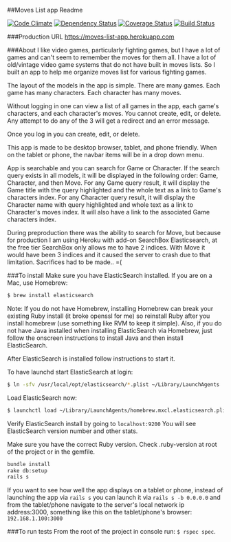 ##Moves List app Readme

[![Code Climate](https://codeclimate.com/github/rlcheng/moves_list/badges/gpa.svg)](https://codeclimate.com/github/rlcheng/moves_list)
[![Dependency Status](https://gemnasium.com/rlcheng/moves_list.svg)](https://gemnasium.com/rlcheng/moves_list)
[![Coverage Status](https://coveralls.io/repos/github/rlcheng/moves_list/badge.svg?branch=master)](https://coveralls.io/github/rlcheng/moves_list?branch=master)
[![Build Status](https://travis-ci.org/rlcheng/moves_list.svg?branch=master)](https://travis-ci.org/rlcheng/moves_list)

###Production URL
https://moves-list-app.herokuapp.com

###About
I like video games, particularly fighting games, but I have a lot of games and can't seem to remember the moves for them all. I have a lot of old/vintage video game systems that do not have built in moves lists. So I built an app to help me organize moves list for various fighting games.

The layout of the models in the app is simple. There are many games. Each game has many characters. Each character has many moves.

Without logging in one can view a list of all games in the app, each game's characters, and each character's moves. You cannot create, edit, or delete. Any attempt to do any of the 3 will get a redirect and an error message.

Once you log in you can create, edit, or delete.

This app is made to be desktop browser, tablet, and phone friendly. When on the tablet or phone, the navbar items will be in a drop down menu.

App is searchable and you can search for Game or Character. If the search query exists in all models, it will be displayed in the following order: Game, Character, and then Move. For any Game query result, it will display the Game title with the query highlighted and the whole text as a link to Game's characters index. For any Character query result, it will display the Character name with query highlighted and whole text as a link to Character's moves index. It will also have a link to the associated Game characters index.

During preproduction there was the ability to search for Move, but because for production I am using Heroku with add-on SearchBox Elasticsearch, at the free tier SearchBox only allows me to have 2 indices. With Move it would have been 3 indices and it caused the server to crash due to that limitation. Sacrifices had to be made.. =(

###To install
Make sure you have ElasticSearch installed. If you are on a Mac, use Homebrew:
```sh
$ brew install elasticsearch
```

Note: If you do not have Homebrew, installing Homebrew can break your existing Ruby install (it broke openssl for me) so reinstall Ruby after you install homebrew (use something like RVM to keep it simple). Also, if you do not have Java installed when installing ElasticSearch via Homebrew, just follow the onscreen instructions to install Java and then install ElasticSearch.

After ElasticSearch is installed follow instructions to start it.

To have launchd start ElasticSearch at login:
```sh
$ ln -sfv /usr/local/opt/elasticsearch/*.plist ~/Library/LaunchAgents
```
Load ElasticSearch now:
```sh
$ launchctl load ~/Library/LaunchAgents/homebrew.mxcl.elasticsearch.plist
```

Verify ElasticSearch install by going to ```localhost:9200``` You will see ElasticSearch version number and other stats.

Make sure you have the correct Ruby version. Check .ruby-version at root of the project or in the gemfile.

```sh
bundle install
rake db:setup
rails s
```

If you want to see how well the app displays on a tablet or phone, instead of launching the app via ```rails s``` you can launch it via ```rails s -b 0.0.0.0``` and from the tablet/phone navigate to the server's local network ip address:3000, something like this on the tablet/phone's browser: ```192.168.1.100:3000```

###To run tests
From the root of the project in console run: `$ rspec spec`.
